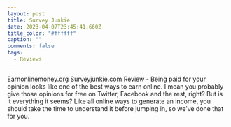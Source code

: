 ```yaml
---
layout: post
title: Survey Junkie
date: 2023-04-07T23:45:41.660Z
title_color: "#ffffff"
caption: ""
comments: false
tags:
  - Reviews
---
```

Earnonlinemoney.org Surveyjunkie.com Review - Being paid for your opinion looks like one of the best ways to earn online. I mean you probably give those opinions for free on Twitter, Facebook and the rest, right? But is it everything it seems? Like all online ways to generate an income, you should take the time to understand it before jumping in, so we’ve done that for you.